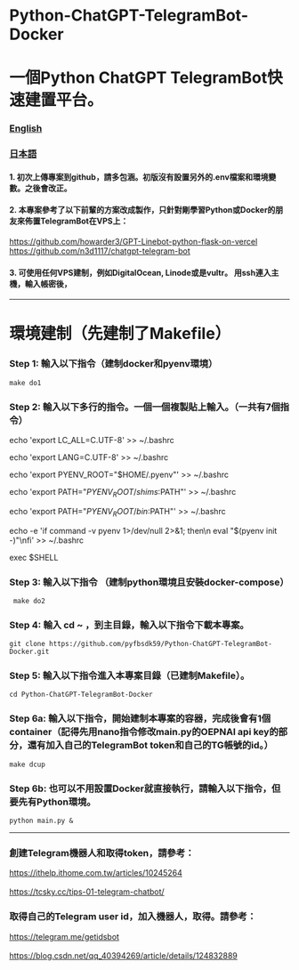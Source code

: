 # Python-ChatGPT-TelegramBot-Docker
# 一個Python ChatGPT TelegramBot快速建置平台。


### [English](https://github.com/pyfbsdk59/Python-ChatGPT-TelegramBot-Docker/blob/main/README_en.md)
### [日本語](https://github.com/pyfbsdk59/Python-ChatGPT-TelegramBot-Docker/blob/main/README_jp.md)


#### 1. 初次上傳專案到github，請多包涵。初版沒有設置另外的.env檔案和環境變數。之後會改正。


#### 2. 本專案參考了以下前輩的方案改成製作，只針對剛學習Python或Docker的朋友來佈置TelegramBot在VPS上：

https://github.com/howarder3/GPT-Linebot-python-flask-on-vercel
https://github.com/n3d1117/chatgpt-telegram-bot

#### 3. 可使用任何VPS建制，例如DigitalOcean, Linode或是vultr。 用ssh連入主機，輸入帳密後，

---
# 環境建制（先建制了Makefile）

### Step 1: 輸入以下指令（建制docker和pyenv環境） 
   
    make do1


### Step 2: 輸入以下多行的指令。一個一個複製貼上輸入。（一共有7個指令）

echo 'export LC_ALL=C.UTF-8' >> ~/.bashrc

echo 'export LANG=C.UTF-8' >> ~/.bashrc

echo 'export PYENV_ROOT="$HOME/.pyenv"' >> ~/.bashrc

echo 'export PATH="$PYENV_ROOT/shims:$PATH"' >> ~/.bashrc

echo 'export PATH="$PYENV_ROOT/bin:$PATH"' >> ~/.bashrc

echo -e 'if command -v pyenv 1>/dev/null 2>&1; then\n eval "$(pyenv init -)"\nfi' >> ~/.bashrc

exec $SHELL


### Step 3: 輸入以下指令 （建制python環境且安裝docker-compose）

     make do2

       
### Step 4: 輸入 cd ~ ，到主目錄，輸入以下指令下載本專案。

    git clone https://github.com/pyfbsdk59/Python-ChatGPT-TelegramBot-Docker.git
   

### Step 5: 輸入以下指令進入本專案目錄（已建制Makefile）。

    cd Python-ChatGPT-TelegramBot-Docker


### Step 6a: 輸入以下指令，開始建制本專案的容器，完成後會有1個container（記得先用nano指令修改main.py的OEPNAI api key的部分，還有加入自己的TelegramBot token和自己的TG帳號的id。）

    make dcup
    
### Step 6b: 也可以不用設置Docker就直接執行，請輸入以下指令，但要先有Python環境。

    python main.py &

------
### 創建Telegram機器人和取得token，請參考： 
https://ithelp.ithome.com.tw/articles/10245264<br><br>
https://tcsky.cc/tips-01-telegram-chatbot/

### 取得自己的Telegram user id，加入機器人，取得。請參考：
https://telegram.me/getidsbot<br><br>
https://blog.csdn.net/qq_40394269/article/details/124832889